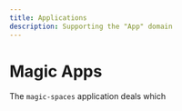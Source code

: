 ```yaml
---
title: Applications
description: Supporting the "App" domain
---
```


# Magic Apps

The `magic-spaces` application deals which
